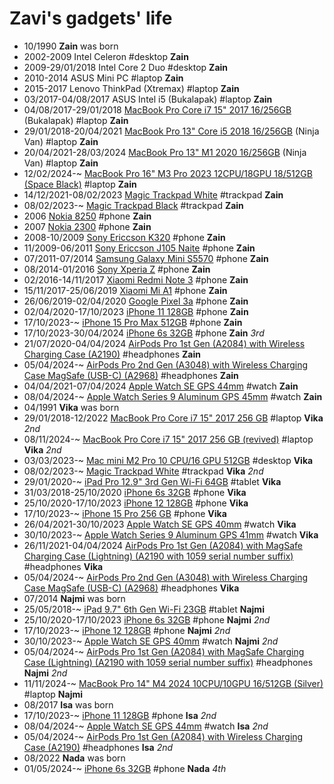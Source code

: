 Zavi's gadgets' life
==================

- 10/1990 **Zain** was born
- 2002-2009 Intel Celeron #desktop **Zain**
- 2009-29/01/2018 Intel Core 2 Duo #desktop **Zain**
- 2010-2014 ASUS Mini PC #laptop **Zain**
- 2015-2017 Lenovo ThinkPad (Xtremax) #laptop **Zain**
- 03/2017-04/08/2017 ASUS Intel i5 (Bukalapak) #laptop **Zain**
- 04/08/2017-29/01/2018 [MacBook Pro Core i7 15" 2017 16/256GB](https://everymac.com/systems/apple/macbook_pro/specs/macbook-pro-core-i7-2.8-15-mid-2017-retina-display-touch-bar-specs.html) (Bukalapak) #laptop **Zain**
- 29/01/2018-20/04/2021 [MacBook Pro 13" Core i5 2018 16/256GB](https://everymac.com/systems/apple/macbook_pro/specs/macbook-pro-core-i5-2.3-13-mid-2018-true-tone-display-touch-bar-specs.html) (Ninja Van) #laptop **Zain**
- 20/04/2021-28/03/2024 [MacBook Pro 13" M1 2020 16/256GB](https://everymac.com/systems/apple/macbook_pro/specs/macbook-pro-m1-8-core-13-2020-specs.html) (Ninja Van) #laptop **Zain**
- 12/02/2024-~ [MacBook Pro 16" M3 Pro 2023 12CPU/18GPU 18/512GB (Space Black)](https://everymac.com/systems/apple/macbook_pro/specs/macbook-pro-m3-pro-12-core-cpu-18-core-gpu-16-late-2023-specs.html) #laptop **Zain**
- 14/12/2021-08/02/2023 [Magic Trackpad White](https://www.apple.com/shop/product/MK2D3AM/A/magic-trackpad-white-multi-touch-surface) #trackpad **Zain**
- 08/02/2023-~ [Magic Trackpad Black](https://www.apple.com/shop/product/MK2D3AM/A/magic-trackpad-white-multi-touch-surface) #trackpad **Zain**
- 2006 [Nokia 8250](https://www.gsmarena.com/nokia_8250-217.php) #phone **Zain**
- 2007 [Nokia 2300](https://www.gsmarena.com/nokia_2300-513.php) #phone **Zain**
- 2008-10/2009 [Sony Ericcson K320](https://www.gsmarena.com/sony_ericsson_k320-1722.php) #phone **Zain**
- 11/2009-06/2011 [Sony Ericcson J105 Naite](https://www.gsmarena.com/sony_ericsson_j105_naite-2818.php) #phone **Zain**
- 07/2011-07/2014 [Samsung Galaxy Mini S5570](https://www.gsmarena.com/samsung_galaxy_mini_s5570-3725.php) #phone **Zain**
- 08/2014-01/2016 [Sony Xperia Z](https://www.gsmarena.com/sony_xperia_z-5204.php) #phone **Zain**
- 02/2016-14/11/2017 [Xiaomi Redmi Note 3](https://www.gsmarena.com/xiaomi_redmi_note_3-7863.php) #phone **Zain**
- 15/11/2017-25/06/2019 [Xiaomi Mi A1](https://en.wikipedia.org/wiki/Xiaomi_Mi_A1) #phone **Zain**
- 26/06/2019-02/04/2020 [Google Pixel 3a](https://www.gsmarena.com/google_pixel_3a-9408.php) #phone **Zain**
- 02/04/2020-17/10/2023 [iPhone 11 128GB](https://everymac.com/systems/apple/iphone/specs/apple-iphone-11-global-a2221-specs.html) #phone **Zain**
- 17/10/2023-~ [iPhone 15 Pro Max 512GB](https://everymac.com/systems/apple/iphone/specs/apple-iphone-15-pro-max-global-a3106-specs.html) #phone **Zain**
- 17/10/2023-30/04/2024 [iPhone 6s 32GB](https://everymac.com/systems/apple/iphone/specs/apple-iphone-6s-a1688-4.7-inch-global-sprint-verizon-specs.html) #phone **Zain** _3rd_
- 21/07/2020-04/04/2024 [AirPods Pro 1st Gen (A2084) with Wireless Charging Case (A2190)](https://support.apple.com/en-us/109525) #headphones **Zain**
- 05/04/2024-~ [AirPods Pro 2nd Gen (A3048) with Wireless Charging Case MagSafe (USB-C) (A2968)](https://support.apple.com/en-us/109525) #headphones **Zain**
- 04/04/2021-07/04/2024 [Apple Watch SE GPS 44mm](https://everymac.com/systems/apple/apple-watch/specs/apple-watch-se-gps-44mm-a2352.html) #watch **Zain**
- 08/04/2024-~ [Apple Watch Series 9 Aluminum GPS 45mm](https://everymac.com/systems/apple/apple-watch/specs/apple-watch-series-9-aluminum-gps-45mm.html) #watch **Zain**
- 04/1991 **Vika** was born
- 29/01/2018-12/2022 [MacBook Pro Core i7 15" 2017 256 GB](https://everymac.com/systems/apple/macbook_pro/specs/macbook-pro-core-i7-2.8-15-mid-2017-retina-display-touch-bar-specs.html) #laptop **Vika** _2nd_
- 08/11/2024-~ [MacBook Pro Core i7 15" 2017 256 GB (revived)](https://everymac.com/systems/apple/macbook_pro/specs/macbook-pro-core-i7-2.8-15-mid-2017-retina-display-touch-bar-specs.html) #laptop **Vika** _2nd_
- 03/03/2023-~ [Mac mini M2 Pro 10 CPU/16 GPU 512GB](https://everymac.com/systems/apple/mac_mini/specs/mac-mini-m2-pro-10-core-cpu-16-core-gpu-2023-specs.html) #desktop **Vika**
- 08/02/2023-~ [Magic Trackpad White](https://www.apple.com/shop/product/MK2D3AM/A/magic-trackpad-white-multi-touch-surface) #trackpad **Vika** _2nd_
- 29/01/2020-~ [iPad Pro 12.9" 3rd Gen Wi-Fi 64GB](https://everymac.com/systems/apple/ipad/specs/apple-ipad-pro-12-9-inch-3rd-gen-a1876-wi-fi-only-specs.html) #tablet **Vika**
- 31/03/2018-25/10/2020 [iPhone 6s 32GB](https://everymac.com/systems/apple/iphone/specs/apple-iphone-6s-a1688-4.7-inch-global-sprint-verizon-specs.html) #phone **Vika**
- 25/10/2020-17/10/2023 [iPhone 12 128GB](https://everymac.com/systems/apple/iphone/specs/apple-iphone-12-global-a2403-specs.html) #phone **Vika**
- 17/10/2023-~ [iPhone 15 Pro 256 GB](https://everymac.com/systems/apple/iphone/specs/apple-iphone-15-pro-global-a3102-specs.html) #phone **Vika**
- 26/04/2021-30/10/2023 [Apple Watch SE GPS 40mm](https://everymac.com/systems/apple/apple-watch/specs/apple-watch-se-gps-40mm-a2351.html) #watch **Vika**
- 30/10/2023-~ [Apple Watch Series 9 Aluminum GPS 41mm](https://everymac.com/systems/apple/apple-watch/specs/apple-watch-series-9-aluminum-gps-41mm.html) #watch **Vika**
- 26/11/2021-04/04/2024 [AirPods Pro 1st Gen (A2084) with MagSafe Charging Case (Lightning) (A2190 with 1059 serial number suffix)](https://support.apple.com/en-us/109525) #headphones **Vika**
- 05/04/2024-~ [AirPods Pro 2nd Gen (A3048) with Wireless Charging Case MagSafe (USB-C) (A2968)](https://support.apple.com/en-us/109525) #headphones **Vika**
- 07/2014 **Najmi** was born
- 25/05/2018-~ [iPad 9.7" 6th Gen Wi-Fi 23GB](https://everymac.com/systems/apple/ipad/specs/apple-ipad-9-7-inch-6th-gen-early-2018-a1893-wi-fi-only-specs.html) #tablet **Najmi**
- 25/10/2020-17/10/2023 [iPhone 6s 32GB](https://everymac.com/systems/apple/iphone/specs/apple-iphone-6s-a1688-4.7-inch-global-sprint-verizon-specs.html) #phone **Najmi** _2nd_
- 17/10/2023-~ [iPhone 12 128GB](https://everymac.com/systems/apple/iphone/specs/apple-iphone-12-global-a2403-specs.html) #phone **Najmi** _2nd_
- 30/10/2023-~ [Apple Watch SE GPS 40mm](https://everymac.com/systems/apple/apple-watch/specs/apple-watch-se-gps-40mm-a2351.html) #watch **Najmi** _2nd_
- 05/04/2024-~ [AirPods Pro 1st Gen (A2084) with MagSafe Charging Case (Lightning) (A2190 with 1059 serial number suffix)](https://support.apple.com/en-us/109525) #headphones **Najmi** _2nd_
- 11/11/2024-~ [MacBook Pro 14" M4 2024 10CPU/10GPU 16/512GB (Silver)](https://everymac.com/systems/apple/macbook_pro/specs/macbook-pro-m4-10-core-cpu-10-core-gpu-14-2024-specs.html) #laptop **Najmi**
- 08/2017 **Isa** was born
- 17/10/2023-~ [iPhone 11 128GB](https://everymac.com/systems/apple/iphone/specs/apple-iphone-11-global-a2221-specs.html) #phone **Isa** _2nd_
- 08/04/2024-~ [Apple Watch SE GPS 44mm](https://everymac.com/systems/apple/apple-watch/specs/apple-watch-se-gps-44mm-a2352.html) #watch **Isa** _2nd_
- 05/04/2024-~ [AirPods Pro 1st Gen (A2084) with Wireless Charging Case (A2190)](https://support.apple.com/en-us/109525) #headphones **Isa** _2nd_
- 08/2022 **Nada** was born
- 01/05/2024-~ [iPhone 6s 32GB](https://everymac.com/systems/apple/iphone/specs/apple-iphone-6s-a1688-4.7-inch-global-sprint-verizon-specs.html) #phone **Nada** _4th_
